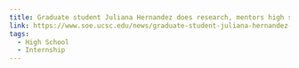 ```yaml
---
title: Graduate student Juliana Hernandez does research, mentors high schoolers in SaraLab project
link: https://www.soe.ucsc.edu/news/graduate-student-juliana-hernandez-does-research-mentors-high-schoolers-saralab-project
tags:
  - High School
  - Internship
---
```


